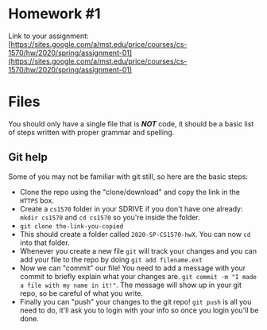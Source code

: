 # Homework #1

Link to your assignment:
[https://sites.google.com/a/mst.edu/price/courses/cs-1570/hw/2020/spring/assignment-01](https://sites.google.com/a/mst.edu/price/courses/cs-1570/hw/2020/spring/assignment-01)


# Files

You should only have a single file that is **_NOT_** code, it should be a basic list of steps written with proper grammar and spelling.

## Git help

Some of you may not be familiar with git still, so here are the basic steps:
*    Clone the repo using the "clone/download" and copy the link in the `HTTPS` box.
*    Create a `cs1570` folder in your SDRIVE if you don't have one already: `mkdir cs1570` and `cd cs1570` so you're inside the folder.
*    `git clone the-link-you-copied`
*    This should create a folder called `2020-SP-CS1570-hwX`. You can now `cd` into that folder.
*    Whenever you create a new file `git` will track your changes and you can add your file to the repo by doing `git add filename.ext`
*    Now we can "commit" our file! You need to add a message with your commit to briefly explain what your changes are. `git commit -m "I made a file with my name in it!"`. The message will show up in your git repo, so be careful of what you write.
*    Finally you can "push" your changes to the git repo! `git push`  is all you need to do, it'll ask you to login with your info so once you login you'll be done.
